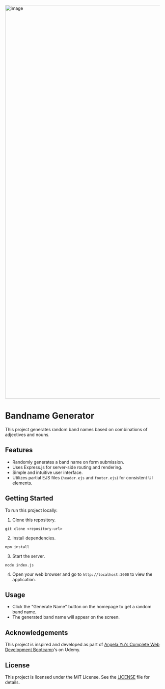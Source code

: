 <img width="1279" alt="image" src="https://github.com/user-attachments/assets/8a2eaa3d-6779-4160-8a05-32c73517f7f5">


# Bandname Generator

This project generates random band names based on combinations of adjectives and nouns.

## Features

- Randomly generates a band name on form submission.
- Uses Express.js for server-side routing and rendering.
- Simple and intuitive user interface.
- Utilizes partial EJS files (`header.ejs` and `footer.ejs`) for consistent UI elements.

## Getting Started

To run this project locally:

1. Clone this repository.
```
git clone <repository-url>
```

2. Install dependencies.
```
npm install
```

3. Start the server.
```
node index.js
```

4. Open your web browser and go to `http://localhost:3000` to view the application.

## Usage

- Click the "Generate Name" button on the homepage to get a random band name.
- The generated band name will appear on the screen.

## Acknowledgements

This project is inspired and developed as part of [Angela Yu's Complete Web Development Bootcamp](https://www.udemy.com/course/the-complete-web-development-bootcamp/)'s on Udemy.

## License

This project is licensed under the MIT License. See the [LICENSE](LICENSE) file for details.
